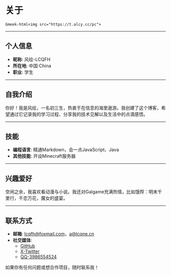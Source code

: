 # 关于

`Gmeek-html<img src="https://t.alcy.cc/pc">`

---

## 个人信息

- **昵称**: 风绘-LCQFH
- **所在地**: 中国·China
- **职业**: 学生

---

## 自我介绍

你好！我是风绘，一名初三生，热衷于在信息的海里遨游。我创建了这个博客，希望通过它记录我的学习过程、分享我的技术见解以及生活中的点滴感悟。

---

## 技能

- **编程语言**: 精通Markdown，会一点JavaScript、Java
- **其他技能**: 开设Minecraft服务器

---

## 兴趣爱好

空闲之余，我喜欢看动漫与小说。我还对Galgame充满热情，比如饿殍：明末千里行，千恋万花，魔女的盛宴。

---

## 联系方式

- **邮箱**: lcqfh@foxmail.com，a@lcqne.cn
- **社交媒体**:
  - [GitHub](https://github.com/LCQFH)  
  - [X-Twitter](https://weibo.com/LCQFH) 
  - [QQ-3986554524](https://qm.qq.com/q/JYRsGXzpiG) 

如果你有任何问题或想合作项目，随时联系我！